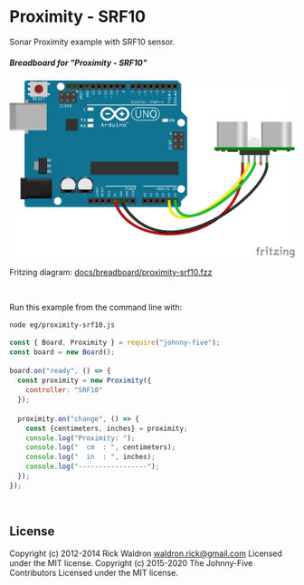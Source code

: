 <!--remove-start-->

# Proximity - SRF10

<!--remove-end-->


Sonar Proximity example with SRF10 sensor.





##### Breadboard for "Proximity - SRF10"



![docs/breadboard/proximity-srf10.png](breadboard/proximity-srf10.png)<br>

Fritzing diagram: [docs/breadboard/proximity-srf10.fzz](breadboard/proximity-srf10.fzz)

&nbsp;




Run this example from the command line with:
```bash
node eg/proximity-srf10.js
```


```javascript
const { Board, Proximity } = require("johnny-five");
const board = new Board();

board.on("ready", () => {
  const proximity = new Proximity({
    controller: "SRF10"
  });

  proximity.on("change", () => {
    const {centimeters, inches} = proximity;
    console.log("Proximity: ");
    console.log("  cm  : ", centimeters);
    console.log("  in  : ", inches);
    console.log("-----------------");
  });
});

```








&nbsp;

<!--remove-start-->

## License
Copyright (c) 2012-2014 Rick Waldron <waldron.rick@gmail.com>
Licensed under the MIT license.
Copyright (c) 2015-2020 The Johnny-Five Contributors
Licensed under the MIT license.

<!--remove-end-->
